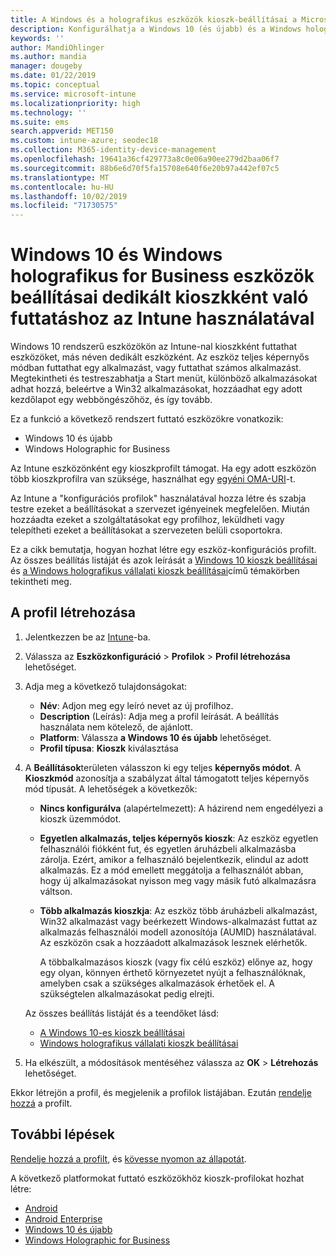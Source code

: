 ```yaml
---
title: A Windows és a holografikus eszközök kioszk-beállításai a Microsoft Intune-Azure-ban | Microsoft Docs
description: Konfigurálhatja a Windows 10 (és újabb) és a Windows holografikus for Business eszközöket egyetlen alkalmazásként és többalkalmazásos kioszkként, testreszabhatja a Start menüt, alkalmazásokat adhat hozzá, megjelenítheti a tálcán, és konfigurálhat egy webböngészőt a Microsoft Intuneban.
keywords: ''
author: MandiOhlinger
ms.author: mandia
manager: dougeby
ms.date: 01/22/2019
ms.topic: conceptual
ms.service: microsoft-intune
ms.localizationpriority: high
ms.technology: ''
ms.suite: ems
search.appverid: MET150
ms.custom: intune-azure; seodec18
ms.collection: M365-identity-device-management
ms.openlocfilehash: 19641a36cf429773a8c0e06a90ee279d2baa06f7
ms.sourcegitcommit: 88b6e6d70f5fa15708e640f6e20b97a442ef07c5
ms.translationtype: MT
ms.contentlocale: hu-HU
ms.lasthandoff: 10/02/2019
ms.locfileid: "71730575"
---
```

# <a name="windows-10-and-windows-holographic-for-business-device-settings-to-run-as-a-dedicated-kiosk-using-intune"></a>Windows 10 és Windows holografikus for Business eszközök beállításai dedikált kioszkként való futtatáshoz az Intune használatával

Windows 10 rendszerű eszközökön az Intune-nal kioszkként futtathat eszközöket, más néven dedikált eszközként. Az eszköz teljes képernyős módban futtathat egy alkalmazást, vagy futtathat számos alkalmazást. Megtekintheti és testreszabhatja a Start menüt, különböző alkalmazásokat adhat hozzá, beleértve a Win32 alkalmazásokat, hozzáadhat egy adott kezdőlapot egy webböngészőhöz, és így tovább. 

Ez a funkció a következő rendszert futtató eszközökre vonatkozik:

- Windows 10 és újabb
- Windows Holographic for Business

Az Intune eszközönként egy kioszkprofilt támogat. Ha egy adott eszközön több kioszkprofilra van szüksége, használhat egy [egyéni OMA-URI](custom-settings-windows-10.md)-t.

Az Intune a "konfigurációs profilok" használatával hozza létre és szabja testre ezeket a beállításokat a szervezet igényeinek megfelelően. Miután hozzáadta ezeket a szolgáltatásokat egy profilhoz, leküldheti vagy telepítheti ezeket a beállításokat a szervezeten belüli csoportokra.

Ez a cikk bemutatja, hogyan hozhat létre egy eszköz-konfigurációs profilt. Az összes beállítás listáját és azok leírását a [Windows 10 kioszk beállításai](kiosk-settings-windows.md) és [a Windows holografikus vállalati kioszk beállításai](kiosk-settings-holographic.md)című témakörben tekintheti meg.

## <a name="create-the-profile"></a>A profil létrehozása

1. Jelentkezzen be az [Intune](https://go.microsoft.com/fwlink/?linkid=2090973)-ba.
2. Válassza az **Eszközkonfiguráció** > **Profilok** > **Profil létrehozása** lehetőséget.
3. Adja meg a következő tulajdonságokat:

   - **Név**: Adjon meg egy leíró nevet az új profilhoz.
   - **Description** (Leírás): Adja meg a profil leírását. A beállítás használata nem kötelező, de ajánlott.
   - **Platform**: Válassza **a Windows 10 és újabb** lehetőséget.
   - **Profil típusa**: **Kioszk** kiválasztása

4. A **Beállítások**területen válasszon ki egy teljes **képernyős módot**. A **Kioszkmód** azonosítja a szabályzat által támogatott teljes képernyős mód típusát. A lehetőségek a következők:

    - **Nincs konfigurálva** (alapértelmezett): A házirend nem engedélyezi a kioszk üzemmódot.
    - **Egyetlen alkalmazás, teljes képernyős kioszk**: Az eszköz egyetlen felhasználói fiókként fut, és egyetlen áruházbeli alkalmazásba zárolja. Ezért, amikor a felhasználó bejelentkezik, elindul az adott alkalmazás. Ez a mód emellett meggátolja a felhasználót abban, hogy új alkalmazásokat nyisson meg vagy másik futó alkalmazásra váltson.
    - **Több alkalmazás kioszkja**: Az eszköz több áruházbeli alkalmazást, Win32 alkalmazást vagy beérkezett Windows-alkalmazást futtat az alkalmazás felhasználói modell azonosítója (AUMID) használatával. Az eszközön csak a hozzáadott alkalmazások lesznek elérhetők.

        A többalkalmazásos kioszk (vagy fix célú eszköz) előnye az, hogy egy olyan, könnyen érthető környezetet nyújt a felhasználóknak, amelyben csak a szükséges alkalmazások érhetőek el. A szükségtelen alkalmazásokat pedig elrejti.

    Az összes beállítás listáját és a teendőket lásd:
      - [A Windows 10-es kioszk beállításai](kiosk-settings-windows.md)
      - [Windows holografikus vállalati kioszk beállításai](kiosk-settings-holographic.md)

5. Ha elkészült, a módosítások mentéséhez válassza az **OK** > **Létrehozás** lehetőséget. 

Ekkor létrejön a profil, és megjelenik a profilok listájában. Ezután [rendelje hozzá](device-profile-assign.md) a profilt.

## <a name="next-steps"></a>További lépések

[Rendelje hozzá a profilt](device-profile-assign.md), és [kövesse nyomon az állapotát](device-profile-monitor.md).

A következő platformokat futtató eszközökhöz kioszk-profilokat hozhat létre:
- [Android](device-restrictions-android.md#kiosk)
- [Android Enterprise](device-restrictions-android-for-work.md#dedicated-device-settings)
- [Windows 10 és újabb](kiosk-settings-windows.md)
- [Windows Holographic for Business](kiosk-settings-holographic.md)
